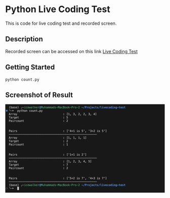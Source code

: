 # Python Live Coding Test
This is code for live coding test and recorded screen.
## Description
Recorded screen can be accessed on this link [Live Coding Test](https://drive.google.com/file/d/1xj-I-3yEfWY-bt9v7ls5ESv7T8OB6wxo/view?usp=sharing)
## Getting Started
```
python count.py
```

## Screenshot of Result
![Result](result.png)